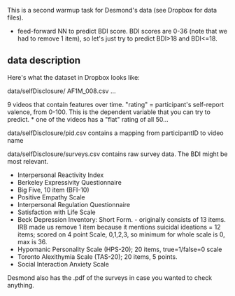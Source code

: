 This is a second warmup task for Desmond's data (see Dropbox for data files).

- feed-forward NN to predict BDI score. BDI scores are 0-36 (note that we had to remove 1 item), so let's just try to predict BDI>18 and BDI<=18.

## data description

Here's what the dataset in Dropbox looks like:

data/selfDisclosure/ 
    AF1M_008.csv
    ...

   9 videos that contain features over time.
   "rating" = participant's self-report valence, from 0-100. This is the dependent variable that you can try to predict.
    * one of the videos has a "flat" rating of all 50...

data/selfDisclosure/pid.csv
   contains a mapping from participantID to video name

data/selfDisclosure/surveys.csv
   contains raw survey data. The BDI might be most relevant.
  - Interpersonal Reactivity Index
  - Berkeley Expressivity Questionnaire
  - Big Five, 10 item (BFI-10)
  - Positive Empathy Scale
  - Interpersonal Regulation Questionnaire
  - Satisfaction with Life Scale
  - Beck Depression Inventory: Short Form. - originally consists of 13 items. IRB made us remove 1 item because it mentions suicidal ideations = 12 items; scored on 4 point Scale, 0,1,2,3, so minimum for whole scale is 0, max is 36.
  - Hypomanic Personality Scale (HPS-20); 20 items, true=1/false=0 scale
  - Toronto Alexithymia Scale (TAS-20); 20 items, 5 points.
  - Social Interaction Anxiety Scale

Desmond also has the .pdf of the surveys in case you wanted to check anything.
